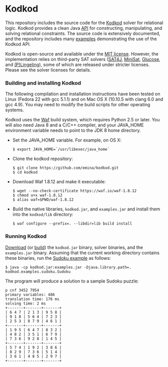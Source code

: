Kodkod
=======

This repository includes the source code for the
[Kodkod](http://alloy.mit.edu/kodkod/index.html) solver for relational
logic.  Kodkod provides a clean Java [API](http://alloy.mit.edu/kodkod/release/current/doc/) for constructing,
manipulating, and solving relational constraints. The
source code is extensively documented, and the repository includes
many [examples](https://github.com/emina/kodkod/tree/master/examples/kodkod/examples) demonstrating the use of the Kodkod API.

Kodkod is open-source and available under the [MIT license](LICENSE). However, the implementation relies on third-party SAT solvers ([SAT4J](http://www.sat4j.org), [MiniSat](http://minisat.se), [Glucose](http://www.labri.fr/perso/lsimon/glucose/), and [(P)Lingeling](http://fmv.jku.at/lingeling/)), some of which are released under stricter licenses. Please see the solver licenses for details.  

### Building and installing Kodkod

The following compilation and installation instructions have been
tested on Linux (Fedora 22 with gcc 5.1.1) and on Mac OS X (10.10.5 with clang 6.0 and gcc 4.9). You may
need to modify the build scripts for other operating systems.

Kodkod uses the [Waf](https://github.com/waf-project/waf) build
system, which requires Python 2.5 or later. You will also need Java 8
and a C/C++ compiler, and your JAVA_HOME environment variable needs to
point to the JDK 8 home directory.

* Set the JAVA_HOME variable.  For example, on OS X:

  ``$ export JAVA_HOME=`/usr/libexec/java_home` `` 
  
* Clone the kodkod repository:

  `$ git clone https://github.com/emina/kodkod.git`  
  `$ cd kodkod`  

* Download Waf 1.8.12 and make it executable:

  `$ wget --no-check-certificate https://waf.io/waf-1.8.12`  
  `$ chmod u+x waf-1.8.12`   
  `$ alias waf=$PWD/waf-1.8.12`

* Build the native libraries, ``kodkod.jar``, and ``examples.jar`` and install them into the ``kodkod/lib`` directory:

  `$ waf configure --prefix=. --libdir=lib build install`  

### Running Kodkod
	
[Download](http://alloy.mit.edu/kodkod/download.html) (or [build](https://github.com/emina/kodkod#building-and-installing-kodkod)) the ``kodkod.jar`` binary, solver binaries, and the ``examples.jar`` binary. Assuming that the current working directory contains these binaries, run the  [Sudoku example](https://github.com/emina/kodkod/blob/master/examples/kodkod/examples/sudoku/Sudoku.java) as follows:

  `$ java -cp kodkod.jar:examples.jar -Djava.library.path=. kodkod.examples.sudoku.Sudoku`  
  
The program will produce a solution to a sample Sudoku puzzle:

```
p cnf 3452 7954
primary variables: 486
translation time: 176 ms
solving time: 2 ms
+-------+-------+-------+
| 6 4 7 | 2 1 3 | 9 5 8 | 
| 9 1 8 | 5 6 4 | 7 2 3 | 
| 2 5 3 | 8 7 9 | 4 6 1 | 
+-------+-------+-------+
| 1 9 5 | 6 4 7 | 8 3 2 | 
| 4 8 2 | 3 5 1 | 6 7 9 | 
| 7 3 6 | 9 2 8 | 1 4 5 | 
+-------+-------+-------+
| 5 7 4 | 1 9 2 | 3 8 6 | 
| 8 2 9 | 7 3 6 | 5 1 4 | 
| 3 6 1 | 4 8 5 | 2 9 7 | 
+-------+-------+-------+
```
 







